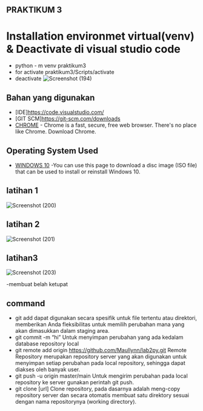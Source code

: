 ## PRAKTIKUM 3

# Installation environmet virtual(venv) & Deactivate di visual studio code
- python - m venv praktikum3
- for activate praktikum3/Scripts/activate
- deactivate 
![Screenshot (194)](https://github.com/Maullynn/praktikum3/assets/144296695/5118ef49-343e-48ec-b191-201f5d5df62e)
## Bahan yang digunakan
* [IDE]https://code.visualstudio.com/
* [GIT SCM]https://git-scm.com/downloads
* [CHROME](https://www.google.com/chrome/) - Chrome is a fast, secure, free web browser. There's no place like Chrome. Download Chrome.

## Operating System Used
* [WINDOWS 10](https://www.microsoft.com/software-download/windows10) -You can use this page to download a disc image (ISO file) that can be used to install or reinstall Windows 10.
## latihan 1
![Screenshot (200)](https://github.com/Maullynn/praktikum3/assets/144296695/123bfad1-5d3e-4c00-8b46-68466a058049)
## latihan 2
![Screenshot (201)](https://github.com/Maullynn/praktikum3/assets/144296695/7923c9a7-73df-40f7-ade3-940bd151173f)
## latihan3
![Screenshot (203)](https://github.com/Maullynn/praktikum3/assets/144296695/ef2973d7-5684-4e98-bb5c-1d8ee7a4f8e9)

-membuat belah ketupat
## command 
 - git add dapat digunakan secara spesifik untuk file tertentu atau direktori, memberikan Anda fleksibilitas untuk memilih perubahan mana yang akan dimasukkan dalam staging 
  area.
 - git commit -m “hi” Untuk menyimpan perubahan yang ada kedalam database repository local
 - git remote add origin https://github.com/Maullynn/lab2py.git Remote Repository merupakan repository server yang akan digunakan untuk menyimpan setiap perubahan pada 
   local repository, sehingga dapat diakses oleh banyak user.
 - git push -u origin master/main Untuk mengirim perubahan pada local repository ke server gunakan perintah git push.
 - git clone [url] Clone repository, pada dasarnya adalah meng-copy repository server dan secara otomatis membuat satu direktory sesuai dengan nama repositorynya (working 
   directory).


